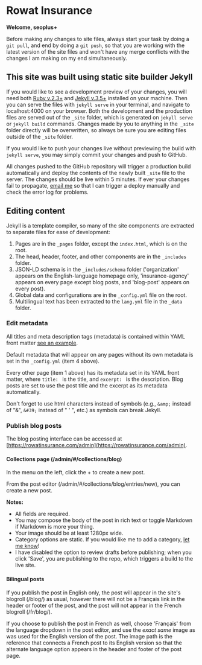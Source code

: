 # Rowat Insurance

**Welcome, seoplus+**

Before making any changes to site files, always start your task by doing a `git pull`, and end by doing a `git push`, so that you are working with the latest version of the site files and won't have any merge conflicts with the changes I am making on my end simultaneously.

## This site was built using static site builder Jekyll

If you would like to see a development preview of your changes, you will need both [Ruby v.2.3+](https://www.ruby-lang.org/en/documentation/installation/) and [Jekyll v.3.5+](https://jekyllrb.com/) installed on your machine. Then you can serve the files with `jekyll serve` in your terminal, and navigate to localhost:4000 on your browser. Both the development and the production files are served out of the `_site` folder, which is generated on `jekyll serve` or `jekyll build` commands.  Changes made by you to anything in the` _site` folder directly will be overwritten, so always be sure you are editing files outside of the `_site` folder.

If you would like to push your changes live without previewing the build with `jekyll serve`, you may simply commit your changes and push to GitHub.

All changes pushed to the GitHub repository will trigger a production build automatically and deploy the contents of the newly built `_site` file to the server.  The changes should be live within 5 minutes.  If ever your changes fail to propagate, [email me](mailto:pamelasusanhicks@gmail.com) so that I can trigger a deploy manually and check the error log for problems.

## Editing content

Jekyll is a template compiler, so many of the site components are extracted to separate files for ease of development:
1. Pages are in the `_pages` folder, except the `index.html`, which is on the root.
2. The head, header, footer, and other components are in the `_includes` folder.
3. JSON-LD schema is in the `_includes/schema` folder ('organization' appears on the English-language homepage only, 'insurance-agency' appears on every page except blog posts, and 'blog-post' appears on every post).
4. Global data and configurations are in the `_config.yml` file on the root.
5. Multilingual text has been extracted to the `lang.yml` file in the `_data` folder.

### Edit metadata

All titles and meta description tags (metadata) is contained within YAML front matter [see an example](https://jekyllrb.com/docs/frontmatter/).

Default metadata that will appear on any pages without its own metadata is set in the `_config.yml` (item 4 above).

Every other page (item 1 above) has its metadata set in its YAML front matter, where `title: ` is the title, and `excerpt: ` is the description. Blog posts are set to use the post title and the excerpt as its metadata automatically.

Don't forget to use html characters instead of symbols (e.g., `&amp;` instead of "&amp;", `&#39;` instead of " &#39; ", etc.) as symbols can break Jekyll.

### Publish blog posts

The blog posting interface can be accessed at [https://rowatinsurance.com/admin](https://rowatinsurance.com/admin).


#### Collections page (/admin/#/collections/blog)

In the menu on the left, click the + to create a new post. 

From the post editor (/admin/#/collections/blog/entries/new), you can create a new post.

**Notes:**
- All fields are required.
- You may compose the body  of the post in rich text or toggle Markdown if Markdown is more your thing.
- Your image should be at least 1280px wide.
- Category options are static.  If you would like me to add a category, [let me know](mailto:pamelasusanhicks@gmail.com)!
- I have disabled the option to review drafts before publishing; when you click 'Save', you are publishing to the repo, which triggers a build to the live site.

#### Bilingual posts

If you publish the post in English only, the post will appear in the site's blogroll (/blog/) as usual, however there will not be a Français link in the header or footer of the post, and the post will not appear in the French blogroll (/fr/blog/).

If you choose to publish the post in French as well, choose 'Français' from the language dropdown in the post editor, and use the *exact same* image as was used for the English version of the post. The image path is the reference that connects a French post to its English version so that the alternate language option appears in the header and footer of the post page.
